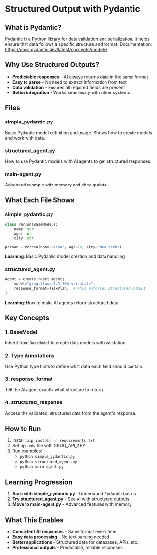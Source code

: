 # Structured Output with Pydantic

## What is Pydantic?

Pydantic is a Python library for data validation and serialization. It helps ensure that data follows a specific structure and format.
Documentation: https://docs.pydantic.dev/latest/concepts/models/

## Why Use Structured Outputs?

- **Predictable responses** - AI always returns data in the same format
- **Easy to parse** - No need to extract information from text
- **Data validation** - Ensures all required fields are present
- **Better integration** - Works seamlessly with other systems

## Files

### simple_pydantic.py
Basic Pydantic model definition and usage. Shows how to create models and work with data.

### structured_agent.py
How to use Pydantic models with AI agents to get structured responses.

### main-agent.py
Advanced example with memory and checkpoints.

## What Each File Shows

### simple_pydantic.py
```python
class Person(BaseModel):
    name: str
    age: int
    city: str

person = Person(name="John", age=30, city="New York")
```
**Learning**: Basic Pydantic model creation and data handling

### structured_agent.py
```python
agent = create_react_agent(
    model="groq:llama-3.3-70b-versatile",
    response_format=TaskPlan,  # This enforces structured output
)
```
**Learning**: How to make AI agents return structured data

## Key Concepts

### 1. BaseModel
Inherit from `BaseModel` to create data models with validation.

### 2. Type Annotations
Use Python type hints to define what data each field should contain.

### 3. response_format
Tell the AI agent exactly what structure to return.

### 4. structured_response
Access the validated, structured data from the agent's response.

## How to Run

1. Install: `pip install -r requirements.txt`
2. Set up `.env` file with GROQ_API_KEY
3. Run examples:
   - `python simple_pydantic.py`
   - `python structured_agent.py`
   - `python main-agent.py`

## Learning Progression

1. **Start with simple_pydantic.py** - Understand Pydantic basics
2. **Try structured_agent.py** - See AI with structured outputs
3. **Move to main-agent.py** - Advanced features with memory

## What This Enables

- **Consistent AI responses** - Same format every time
- **Easy data processing** - No text parsing needed
- **Better applications** - Structured data for databases, APIs, etc.
- **Professional outputs** - Predictable, reliable responses
